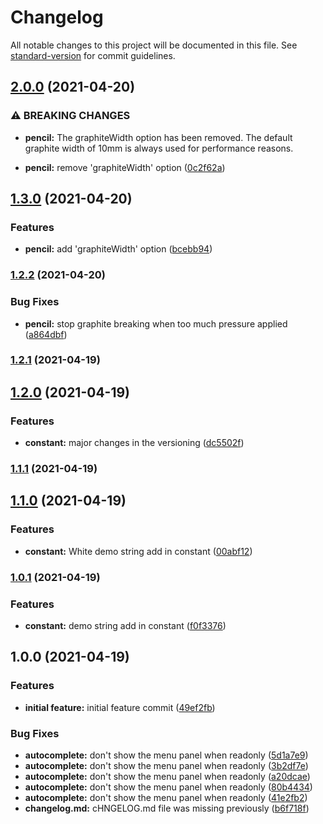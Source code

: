# Changelog

All notable changes to this project will be documented in this file. See [standard-version](https://github.com/conventional-changelog/standard-version) for commit guidelines.

## [2.0.0](https://github.com/W3-Anjan/RxJavaTutorial/compare/v1.3.0...v2.0.0) (2021-04-20)


### ⚠ BREAKING CHANGES

* **pencil:** The graphiteWidth option has been removed.
The default graphite width of 10mm is always used for performance reasons.

* **pencil:** remove 'graphiteWidth' option ([0c2f62a](https://github.com/W3-Anjan/RxJavaTutorial/commit/0c2f62a87104ee3784c007fdd96a452eaaec404e))

## [1.3.0](https://github.com/W3-Anjan/RxJavaTutorial/compare/v1.2.2...v1.3.0) (2021-04-20)


### Features

* **pencil:** add 'graphiteWidth' option ([bcebb94](https://github.com/W3-Anjan/RxJavaTutorial/commit/bcebb948b66fb9c2135afb3724d0e7e498a340c2))

### [1.2.2](https://github.com/W3-Anjan/RxJavaTutorial/compare/v1.2.1...v1.2.2) (2021-04-20)


### Bug Fixes

* **pencil:** stop graphite breaking when too much pressure applied ([a864dbf](https://github.com/W3-Anjan/RxJavaTutorial/commit/a864dbf52ea6b9cf347a13195a4ae7c1e81a15de))

### [1.2.1](https://github.com/W3-Anjan/RxJavaTutorial/compare/v1.2.0...v1.2.1) (2021-04-19)

## [1.2.0](https://github.com/W3-Anjan/RxJavaTutorial/compare/v1.1.1...v1.2.0) (2021-04-19)


### Features

* **constant:** major changes in the versioning ([dc5502f](https://github.com/W3-Anjan/RxJavaTutorial/commit/dc5502ff9dd66b20c8003e0bffb61f77d7d0d7a1))

### [1.1.1](https://github.com/W3-Anjan/RxJavaTutorial/compare/v1.1.0...v1.1.1) (2021-04-19)

## [1.1.0](https://github.com/W3-Anjan/RxJavaTutorial/compare/v1.0.1...v1.1.0) (2021-04-19)


### Features

* **constant:** White demo string add in constant ([00abf12](https://github.com/W3-Anjan/RxJavaTutorial/commit/00abf1211dd7cc3d651ff408c0b17da78b7022c9))

### [1.0.1](https://github.com/W3-Anjan/RxJavaTutorial/compare/v1.0.0...v1.0.1) (2021-04-19)


### Features

* **constant:** demo string add in constant ([f0f3376](https://github.com/W3-Anjan/RxJavaTutorial/commit/f0f3376c635b48cef83fa60685368b969f25d65f))

## 1.0.0 (2021-04-19)


### Features

* **initial feature:** initial feature commit ([49ef2fb](https://github.com/W3-Anjan/RxJavaTutorial/commit/49ef2fb4ca764a143c4bab31dab4a0f6124e5b6b))


### Bug Fixes

* **autocomplete:** don't show the menu panel when readonly ([5d1a7e9](https://github.com/W3-Anjan/RxJavaTutorial/commit/5d1a7e9a70babd1cb7229e8ea96288547e3b8cb4))
* **autocomplete:** don't show the menu panel when readonly ([3b2df7e](https://github.com/W3-Anjan/RxJavaTutorial/commit/3b2df7e10c91d252f7da0d0a6e85a4f365c3751c))
* **autocomplete:** don't show the menu panel when readonly ([a20dcae](https://github.com/W3-Anjan/RxJavaTutorial/commit/a20dcae0a0fad2e0f20f0fcae531cf32e5dc4d9a))
* **autocomplete:** don't show the menu panel when readonly ([80b4434](https://github.com/W3-Anjan/RxJavaTutorial/commit/80b4434fc4cc5934712459c8488852989a5fbc41))
* **autocomplete:** don't show the menu panel when readonly ([41e2fb2](https://github.com/W3-Anjan/RxJavaTutorial/commit/41e2fb2f2ab0942d02d218cce7711299e3c0cd55))
* **changelog.md:** cHNGELOG.md file was missing previously ([b6f718f](https://github.com/W3-Anjan/RxJavaTutorial/commit/b6f718f1e26d06dbed8c108172dcae81667b7917))
